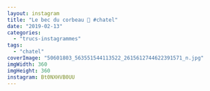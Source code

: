 ```yaml
---
layout: instagram
title: "Le bec du corbeau 🖤 #chatel"
date: "2019-02-13"
categories: 
  - "trucs-instagrammes"
tags: 
  - "chatel"
coverImage: "50601803_563551544113522_2615612744622391571_n.jpg"
imgWidth: 360
imgHeight: 360
instagram: Bt0NXHVB0UU
---
```

